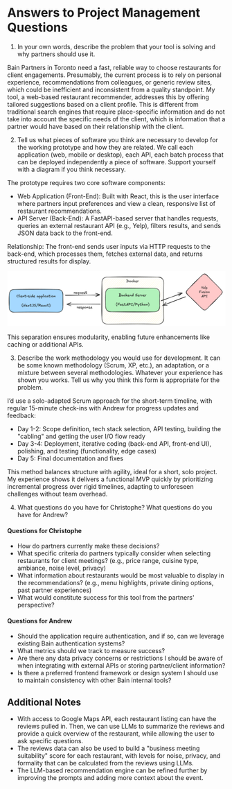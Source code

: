 # Answers to Project Management Questions

1. In your own words, describe the problem that your tool is solving and why partners should use it.

Bain Partners in Toronto need a fast, reliable way to choose restaurants for client engagements. Presumably, the current process is to rely on personal experience, recommendations from colleagues, or generic review sites, which could be inefficient and inconsistent from a quality standpoint. My tool, a web-based restaurant recommender, addresses this by offering tailored suggestions based on a client profile. This is different from traditional search engines that require place-specific information and do not take into account the specific needs of the client, which is information that a partner would have based on their relationship with the client.

2. Tell us what pieces of software you think are necessary to develop for the working prototype and how they are related. We call each application (web, mobile or desktop), each API, each batch process that can be deployed independently a piece of software. Support yourself with a diagram if you think necessary.

The prototype requires two core software components:

- Web Application (Front-End): Built with React, this is the user interface where partners input preferences and view a clean, responsive list of restaurant recommendations.
- API Server (Back-End): A FastAPI-based server that handles requests, queries an external restaurant API (e.g., Yelp), filters results, and sends JSON data back to the front-end.

Relationship: The front-end sends user inputs via HTTP requests to the back-end, which processes them, fetches external data, and returns structured results for display.

![Architecture Diagram](arch.png)

This separation ensures modularity, enabling future enhancements like caching or additional APIs.

3. Describe the work methodology you would use for development. It can be some known methodology (Scrum, XP, etc.), an adaptation, or a mixture between several methodologies. Whatever your experience has shown you works. Tell us why you think this form is appropriate for the problem.

I’d use a solo-adapted Scrum approach for the short-term timeline, with regular 15-minute check-ins with Andrew for progress updates and feedback:

- Day 1-2: Scope definition, tech stack selection, API testing, building the "cabling" and getting the user I/O flow ready
- Day 3-4: Deployment, iterative coding (back-end API, front-end UI), polishing, and testing (functionality, edge cases)
- Day 5: Final documentation and fixes

This method balances structure with agility, ideal for a short, solo project. My experience shows it delivers a functional MVP quickly by prioritizing incremental progress over rigid timelines, adapting to unforeseen challenges without team overhead.

4. What questions do you have for Christophe? What questions do you have for Andrew?

#### Questions for Christophe

- How do partners currently make these decisions?
- What specific criteria do partners typically consider when selecting restaurants for client meetings? (e.g., price range, cuisine type, ambiance, noise level, privacy)
- What information about restaurants would be most valuable to display in the recommendations? (e.g., menu highlights, private dining options, past partner experiences)
- What would constitute success for this tool from the partners' perspective?

#### Questions for Andrew

- Should the application require authentication, and if so, can we leverage existing Bain authentication systems?
- What metrics should we track to measure success?
- Are there any data privacy concerns or restrictions I should be aware of when integrating with external APIs or storing partner/client information?
- Is there a preferred frontend framework or design system I should use to maintain consistency with other Bain internal tools?

## Additional Notes

- With access to Google Maps API, each restaurant listing can have the reviews pulled in. Then, we can use LLMs to summarize the reviews and provide a quick overview of the restaurant, while allowing the user to ask specific questions.
- The reviews data can also be used to build a "business meeting suitability" score for each restaurant, with levels for noise, privacy, and formality that can be calculated from the reviews using LLMs.
- The LLM-based recommendation engine can be refined further by improving the prompts and adding more context about the event.
